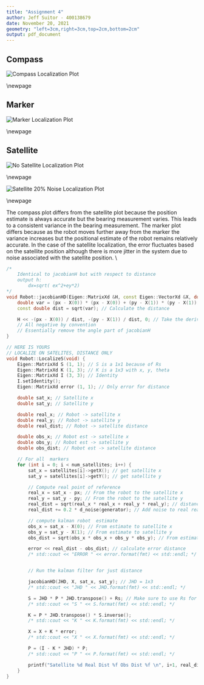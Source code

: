 ```yaml
---
title: "Assignment 4"
author: Jeff Suitor - 400138679
date: November 20, 2021
geometry: "left=3cm,right=3cm,top=2cm,bottom=2cm"
output: pdf_document
---
```


## Compass

![Compass Localization Plot](compass.png)

\newpage

## Marker

![Marker Localization Plot](markers.png)

\newpage
## Satellite
![No Satellite Localization Plot](sat_no_sat.png)

\newpage

![Satellite 20% Noise Localization Plot](sat_20_noise.png)

\newpage

The compass plot differs from the satellite plot because the position estimate is always accurate but the bearing measurement varies. This leads to a consistent variance in the bearing measurement. The marker plot differs because as the robot moves further away from the marker the variance increases but the positional estimate of the robot remains relatively accurate. In the case of the satellite localization, the error fluctuates based on the satellite position although there is more jitter in the system due to noise associated with the satellite position. \

```cpp
/*
    Identical to jacobianH but with respect to distance
    output h:
        dx=sqrt( ex^2+ey*2)
*/
void Robot::jacobianHD(Eigen::MatrixXd &H, const Eigen::VectorXd &X, double px, double py) {
    double var = (px - X(0)) * (px - X(0)) + (py - X(1)) * (py - X(1));
    const double dist = sqrt(var); // Calculate the distance

    H << -(px - X(0)) / dist, -(py - X(1)) / dist, 0; // Take the derivative wrt distance
    // All negative by convention
    // Essentially remove the angle part of jacobianH
}

// HERE IS YOURS
// LOCALIZE ON SATELITES, DISTANCE ONLY
void Robot::LocalizeS(void) {
    Eigen::MatrixXd S (1, 1); // S is a 1x1 because of Rs
    Eigen::MatrixXd K (1, 3); // K is a 1x3 with x, y, theta
    Eigen::MatrixXd I (3, 3); // Identity
    I.setIdentity();
    Eigen::MatrixXd error (1, 1); // Only error for distance

    double sat_x; // Satellite x
    double sat_y; // Satellite y

    double real_x; // Robot -> satellite x
    double real_y; // Robot -> satellite y
    double real_dist; // Robot -> satellite distance

    double obs_x; // Robot est -> satellite x
    double obs_y; // Robot est -> satellite y
    double obs_dist; // Robot est -> satellite distance

    // For all  markers
    for (int i = 0; i < num_satellites; i++) {
        sat_x = satellites[i]->getX(); // get satellite x
        sat_y = satellites[i]->getY(); // get satellite y

        // Compute real point of reference
        real_x = sat_x - px; // From the robot to the satellite x
        real_y = sat_y - py; // From the robot to the satellite y
        real_dist = sqrt(real_x * real_x + real_y * real_y); // distance to the satellite
        real_dist += 0.2 * d_noise(generator); // Add noise to real reading

        // compute kalman robot  estimate
        obs_x = sat_x - X(0); // From estimate to satellite x
        obs_y = sat_y - X(1); // From estimate to satellite y
        obs_dist = sqrt(obs_x * obs_x + obs_y * obs_y); // From estimate to satellite distance

        error << real_dist - obs_dist; // calculate error distance
        /* std::cout << "ERROR " << error.format(fmt) << std::endl; */


        // Run the kalman filter for just distance

        jacobianHD(JHD, X, sat_x, sat_y); // JHD = 1x3
        /* std::cout << "JHD " << JHD.format(fmt) << std::endl; */

        S = JHD * P * JHD.transpose() + Rs; // Make sure to use Rs for satellite error
        /* std::cout << "S " << S.format(fmt) << std::endl; */

        K = P * JHD.transpose() * S.inverse();
        /* std::cout << "K " << K.format(fmt) << std::endl; */

        X = X + K * error;
        /* std::cout << "X " << X.format(fmt) << std::endl; */

        P = (I - K * JHD) * P;
        /* std::cout << "P " << P.format(fmt) << std::endl; */

        printf("Satellite %d Real Dist %f Obs Dist %f \n", i+1, real_dist, obs_dist);
    }
}
```
